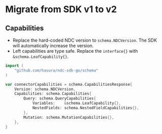 # Migrate from SDK v1 to v2

## Capabilities

- Replace the hard-coded NDC version to `schema.NDCVersion`. The SDK will automatically increase the version. 
- Left capabilities are type safe. Replace the `interface{}` with `&schema.LeafCapability{}`.

```go
import (
	"github.com/hasura/ndc-sdk-go/schema"
)

var connectorCapabilities = schema.CapabilitiesResponse{
	Version: schema.NDCVersion,
	Capabilities: schema.Capabilities{
		Query: schema.QueryCapabilities{
			Variables:    &schema.LeafCapability{},
			NestedFields: schema.NestedFieldCapabilities{},
		},
		Mutation: schema.MutationCapabilities{},
	},
}
```

